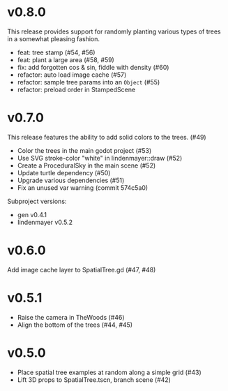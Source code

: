 # v0.8.0

This release provides support for randomly planting various
types of trees in a somewhat pleasing fashion.

- feat: tree stamp (#54, #56)
- feat: plant a large area (#58, #59)
- fix: add forgotten cos & sin, fiddle with density (#60)
- refactor: auto load image cache (#57)
- refactor: sample tree params into an `Object` (#55)
- refactor: preload order in StampedScene

# v0.7.0

This release features the ability to add solid colors to the trees. (#49)

- Color the trees in the main godot project (#53)
- Use SVG stroke-color "white" in lindenmayer::draw (#52)
- Create a ProceduralSky in the main scene (#52)
- Update turtle dependency (#50)
- Upgrade various dependencies (#51) 
- Fix an unused var warning (commit 574c5a0)

Subproject versions:

- gen v0.4.1
- lindenmayer v0.5.2

# v0.6.0

Add image cache layer to SpatialTree.gd (#47, #48)

# v0.5.1

- Raise the camera in TheWoods (#46)
- Align the bottom of the trees (#44, #45)

# v0.5.0

- Place spatial tree examples at random along a simple grid (#43)
- Lift 3D props to SpatialTree.tscn, branch scene (#42)
